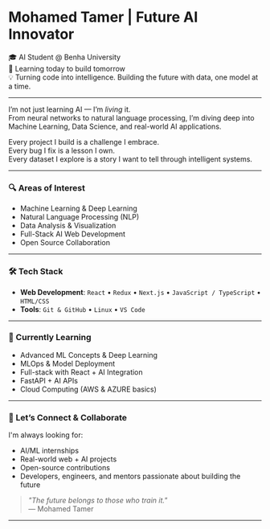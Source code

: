 # Mohamed Tamer | Future AI Innovator

🎓 AI Student @ Benha University  
🧠 Learning today to build tomorrow  
💡 Turning code into intelligence. Building the future with data, one model at a time.

---

I’m not just learning AI — I’m *living* it.  
From neural networks to natural language processing, I’m diving deep into Machine Learning, Data Science, and real-world AI applications.

Every project I build is a challenge I embrace.  
Every bug I fix is a lesson I own.  
Every dataset I explore is a story I want to tell through intelligent systems.

---

### 🔍 Areas of Interest
- Machine Learning & Deep Learning  
- Natural Language Processing (NLP)  
- Data Analysis & Visualization  
- Full-Stack AI Web Development  
- Open Source Collaboration

---

### 🛠️ Tech Stack
- **Web Development**: `React` • `Redux` • `Next.js` • `JavaScript / TypeScript` • `HTML/CSS`  
- **Tools**: `Git & GitHub` • `Linux` • `VS Code`

---

### 🌱 Currently Learning
- Advanced ML Concepts & Deep Learning  
- MLOps & Model Deployment  
- Full-stack with React + AI Integration  
- FastAPI + AI APIs  
- Cloud Computing (AWS & AZURE basics)

---

### 🤝 Let’s Connect & Collaborate
I'm always looking for:
- AI/ML internships  
- Real-world web + AI projects  
- Open-source contributions  
- Developers, engineers, and mentors passionate about building the future

> _"The future belongs to those who train it."_  
> — Mohamed Tamer

---
